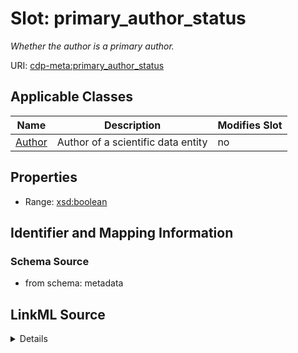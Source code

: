 

# Slot: primary_author_status


_Whether the author is a primary author._



URI: [cdp-meta:primary_author_status](metadataprimary_author_status)



<!-- no inheritance hierarchy -->





## Applicable Classes

| Name | Description | Modifies Slot |
| --- | --- | --- |
| [Author](Author.md) | Author of a scientific data entity |  no  |







## Properties

* Range: [xsd:boolean](http://www.w3.org/2001/XMLSchema#boolean)





## Identifier and Mapping Information







### Schema Source


* from schema: metadata




## LinkML Source

<details>
```yaml
name: primary_author_status
description: Whether the author is a primary author.
from_schema: metadata
exact_mappings:
- cdp-common:author_primary_author_status
rank: 1000
alias: primary_author_status
owner: Author
domain_of:
- Author
range: boolean
inlined: true
inlined_as_list: true

```
</details>